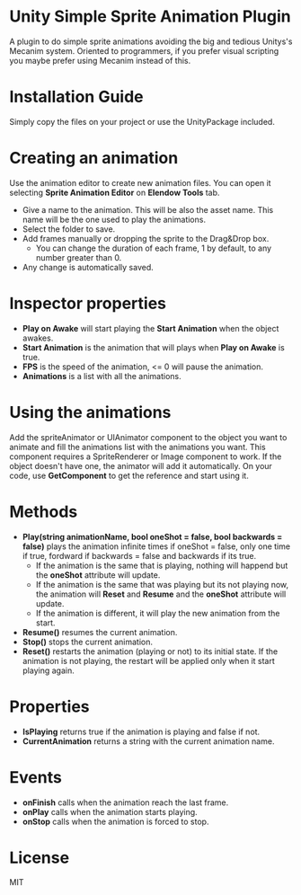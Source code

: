 # Unity Simple Sprite Animation Plugin
A plugin to do simple sprite animations avoiding the big and tedious Unitys's Mecanim system. Oriented to programmers, if you prefer visual scripting you maybe prefer using Mecanim instead of this.

# Installation Guide
Simply copy the files on your project or use the UnityPackage included.

# Creating an animation
Use the animation editor to create new animation files. You can open it selecting **Sprite Animation Editor** on **Elendow Tools** tab.
- Give a name to the animation. This will be also the asset name. This name will be the one used to play the animations.
- Select the folder to save.
- Add frames manually or dropping the sprite to the Drag&Drop box.
  - You can change the duration of each frame, 1 by default, to any number greater than 0. 
- Any change is automatically saved.

# Inspector properties
- **Play on Awake** will start playing the **Start Animation** when the object awakes.
- **Start Animation** is the animation that will plays when **Play on Awake** is true.
- **FPS** is the speed of the animation, <= 0 will pause the animation.
- **Animations** is a list with all the animations.

# Using the animations
Add the spriteAnimator or UIAnimator component to the object you want to animate and fill the animations list with the animations you want. 
This component requires a SpriteRenderer or Image component to work. If the object doesn't have one, the animator will add it automatically.
On your code, use **GetComponent** to get the reference and start using it.

# Methods
- **Play(string animationName, bool oneShot = false, bool backwards = false)** plays the animation infinite times if oneShot = false, only one time if true, fordward if backwards = false and backwards if its true.
  * If the animation is the same that is playing, nothing will happend but the **oneShot** attribute will update.
  * If the animation is the same that was playing but its not playing now, the animation will **Reset** and **Resume** and the **oneShot** attribute will update.
  * If the animation is different, it will play the new animation from the start.
- **Resume()** resumes the current animation.
- **Stop()** stops the current animation.
- **Reset()** restarts the animation (playing or not) to its initial state. If the animation is not playing, the restart will be applied only when it start playing again.

# Properties
- **IsPlaying** returns true if the animation is playing and false if not.
- **CurrentAnimation** returns a string with the current animation name.

# Events
- **onFinish** calls when the animation reach the last frame.
- **onPlay** calls when the animation starts playing.
- **onStop** calls when the animation is forced to stop.

# License
MIT
